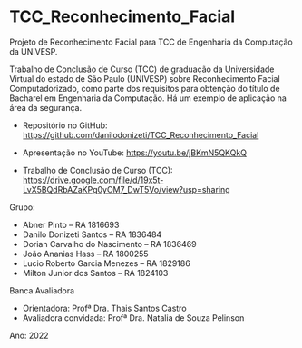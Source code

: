 # TCC_Reconhecimento_Facial
Projeto de Reconhecimento Facial para TCC de Engenharia da Computação da UNIVESP.

Trabalho de Conclusão de Curso (TCC) de graduação da Universidade Virtual do estado de São Paulo (UNIVESP) sobre Reconhecimento Facial Computadorizado, como parte dos requisitos para obtenção do título de Bacharel em Engenharia da Computação.
Há um exemplo de aplicação na área da segurança.

- Repositório no GitHub: https://github.com/danilodonizeti/TCC_Reconhecimento_Facial

- Apresentação no YouTube: https://youtu.be/jBKmN5QKQkQ

- Trabalho de Conclusão de Curso (TCC): https://drive.google.com/file/d/19x5t-LvX5BQdRbAZaKPg0yOM7_DwT5Vo/view?usp=sharing

Grupo:
- Abner Pinto – RA 1816693
- Danilo Donizeti Santos – RA 1836484
- Dorian Carvalho do Nascimento – RA 1836469
- João Ananias Hass – RA 1800255
- Lucio Roberto Garcia Menezes – RA 1829186
- Milton Junior dos Santos – RA 1824103

Banca Avaliadora
- Orientadora: Profª Dra. Thais Santos Castro
- Avaliadora convidada: Profª Dra. Natalia de Souza Pelinson

Ano: 2022
